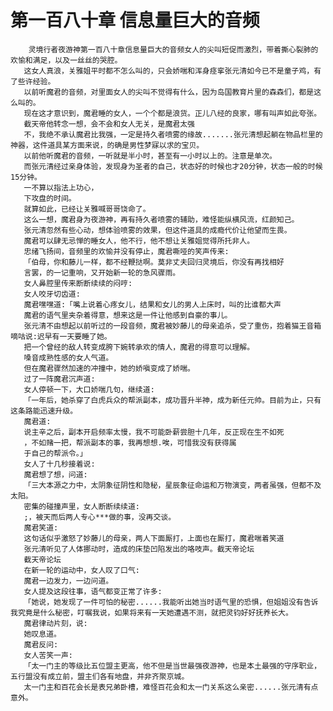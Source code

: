 # 第一百八十章 信息量巨大的音频
        灵境行者夜游神第一百八十章信息量巨大的音频女人的尖叫短促而激烈，带着撕心裂肺的欢愉和满足，以及一丝丝的哭腔。
       这女人真浪，关雅姐平时都不怎么叫的，只会娇喘和浑身痉挛张元清如今已不是童子鸡，有了些许经验。
       以前听魔君的音频，对里面女人的尖叫不觉得有什么，因为岛国教育片里的森森们，都是这么叫的。
       现在这才意识到，魔君睡的女人，一个个都是浪货。正儿八经的良家，哪有叫声如此夸张。
       截天帝他转念一想，会不会和女人无关，是魔君太强
       不，我绝不承认魔君比我强，一定是持久者喷雾的缘故.......张元清想起躺在物品栏里的神器，这件道具某方面来说，的确是男性梦寐以求的宝贝。
       以前他听魔君的音频，一听就是半小时，甚至有一小时以上的。注意是单次。
       而张元清经过亲身体验，发现身为圣者的自己，状态好的时候也才20分钟，状态一般的时候15分钟。
       一不算以指法上功心，
       下攻盘的时间。
       就算如此，已经让关雅喊哥哥饶命了。
       这么一想，魔君身为夜游神，再有持久者喷雾的辅助，难怪能纵横风流，红颜知己。
       张元清忽然有些心动，想体验喷雾的效果，但这件道具的成瘾代价让他望而生畏。
       魔君可以肆无忌惮的睡女人，他不行，他不想让关雅姐觉得所托非人。
       忠绪飞扬间，音频里的欢愉并没有停止，魔君嘶哑的笑声传来:
       「伯母，你和藤儿一样，都不经鞭挞啊。莫非丈夫回归灵境后，你没有再找相好
       言罢，的一记重响，又开始新一轮的急风骤雨。
       女人鼻腔里传来断断续续的闷哼:
       女人咬牙切齿道:
       魔君嘿嘿道:「嘴上说着心疼女儿，结果和女儿的男人上床时，叫的比谁都大声
       魔君的语气里夹杂着得意，想来这是一件让他感到自豪的事儿。
       张元清不由想起以前听过的一段音频，魔君被妙藤儿的母亲追杀，受了重伤，抱着猫王音箱嘀咕说:迟早有一天要睡了她。
       把一个曾经的敌人转变成胯下婉转承欢的情人，魔君的得意可以理解。
       嗓音成熟性感的女人气道。
       但在魔君骤然加速的冲撞中，她的娇嗔变成了娇喘。
       过了一阵魔君沉声道:
       女人停顿一下，大口娇喘几句，继续道:
       「一年后，她杀穿了白虎兵众的帮派副本，成功晋升半神，成为新任元帅。目前为止，只有这条路能迅速升级。
       魔君道:
       说主辛之后，副本开启频率太慢，我不可能卧薪尝胆十几年，反正现在生不如死
       ，不如赌一把，帮派副本的事，我再想想.唉，可惜我没有获得属
       于自己的帮派令。」
       女人了十几秒接着说:
       魔君想了想，问道:
       「三大本源之力中，太阴象征阴性和隐秘，星辰象征命运和万物演变，两者虽强，但都不及太阳。
       密集的碰撞声里，女人断断续续道:
       ;，被天而后两人专心***做的事，没再交谈。
       魔君笑道:
       这句话似乎激怒了妙藤儿的母亲，两人下面厮打，上面也在厮打，魔君喘着笑道
       张元清听见了人体挪动时，造成的床垫凹陷发出的咯吱声。截天帝论坛
       截天帝论坛
       在新一轮的运动中，女人叹了口气:
       魔君一边发力，一边问道。
       女人提及这段往事，语气都变正常了许多:
       「她说，她发现了一件可怕的秘密......我能听出她当时语气里的恐惧，但姐姐没有告诉我究竟是什么秘密，叮嘱我说，如果将来有一天她遭遇不测，就把灵钧好好抚养长大。
       魔君律动片刻，说:
       她叹息道。
       魔君反问:
       女人苦笑一声:
       「太一门主的等级比五位盟主更高，他不但是当世最强夜游神，也是本土最强的守序职业，五行盟没有成立前，盟主们各有地盘，并非齐聚京城。
       太一门主和百花会长是表兄弟卧槽，难怪百花会和太一门关系这么亲密......张元清有点意外。